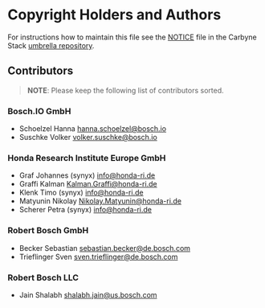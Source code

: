 # Copyright Holders and Authors

For instructions how to maintain this file see the
[NOTICE](https://github.com/carbynestack/carbynestack/blob/master/NOTICE.md)
file in the Carbyne Stack
[umbrella repository](https://github.com/carbynestack/carbynestack).

## Contributors

> **NOTE**: Please keep the following list of contributors sorted.

### Bosch.IO GmbH

- Schoelzel Hanna [hanna.schoelzel@bosch.io](mailto:hanna.schoelzel@bosch.io)
- Suschke Volker [volker.suschke@bosch.io](mailto:volker.suschke@bosch.io)

### Honda Research Institute Europe GmbH

- Graf Johannes (synyx) [info@honda-ri.de](mailto:info@honda-ri.de)
- Graffi Kalman [Kalman.Graffi@honda-ri.de](mailto:Kalman.Graffi@honda-ri.de)
- Klenk Timo (synyx) [info@honda-ri.de](mailto:info@honda-ri.de)
- Matyunin Nikolay
  [Nikolay.Matyunin@honda-ri.de](mailto:Nikolay.Matyunin@honda-ri.de)
- Scherer Petra (synyx) [info@honda-ri.de](mailto:info@honda-ri.de)

### Robert Bosch GmbH

- Becker Sebastian
  [sebastian.becker@de.bosch.com](mailto:sebastian.becker@de.bosch.com)
- Trieflinger Sven
  [sven.trieflinger@de.bosch.com](mailto:sven.trieflinger@de.bosch.com)

### Robert Bosch LLC

- Jain Shalabh [shalabh.jain@us.bosch.com](mailto:shalabh.jain@us.bosch.com)

